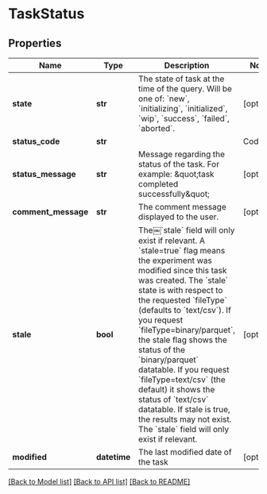 # TaskStatus

## Properties
Name | Type | Description | Notes
------------ | ------------- | ------------- | -------------
**state** | **str** | The state of task at the time of the query. Will be one of: &#x60;new&#x60;, &#x60;initializing&#x60;, &#x60;initialized&#x60;, &#x60;wip&#x60;, &#x60;success&#x60;, &#x60;failed&#x60;, &#x60;aborted&#x60;. | [optional] 
**status_code** | **str** | | Code | Cause                                                                  | |------|------------------------------------------------------------------------| | 0    | initializing                                                           | | 1    | work in progress.                                                      | | 2    | success.                                                               | | 3    | task aborted due to new data.                                          | | 100  | unknown error.                                                         | | 101  | data is corrupted, fields are missing.                                 | | 301  | expected document too large.                                           | | 302  | database document too large.                                           | | 303  | memoryError                                                            | | 304  | exported file too large.                                               | | 305  | time out - data too large to process in maximum time.                  | | 901  | The export configuration has entity from older version of the process. |  | [optional] 
**status_message** | **str** | Message regarding the status of the task. For example: \&quot;task completed successfully\&quot; | [optional] 
**comment_message** | **str** | The comment message displayed to the user. | [optional] 
**stale** | **bool** | The￼&#x60;stale&#x60; field will only exist if relevant. A &#x60;stale&#x3D;true&#x60; flag means the experiment was modified since this task was created. The &#x60;stale&#x60; state is with respect to the requested &#x60;fileType&#x60; (defaults to &#x60;text/csv&#x60;). If you request &#x60;fileType&#x3D;binary/parquet&#x60;, the stale flag shows the status of the &#x60;binary/parquet&#x60; datatable. If you request &#x60;fileType&#x3D;text/csv&#x60; (the default) it shows the status of &#x60;text/csv&#x60; datatable. If stale is true, the results may not exist. The &#x60;stale&#x60; field will only exist if relevant.  | [optional] 
**modified** | **datetime** | The last modified date of the task | [optional] 

[[Back to Model list]](../README.md#documentation-for-models) [[Back to API list]](../README.md#documentation-for-api-endpoints) [[Back to README]](../README.md)

